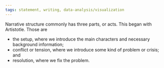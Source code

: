 ```yaml
---
tags: statement, writing, data-analysis/visualization
---
```

Narrative structure commonly has three parts, or acts. This began with Artistotle. Those are
- the setup, where we introduce the main characters and necessary background information;
- conflict or tension, where we introduce some kind of problem or crisis; and
- resolution, where we fix the problem.
